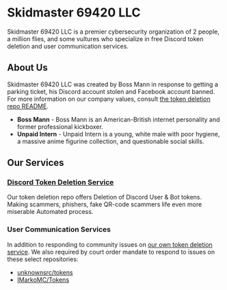 # Skidmaster 69420 LLC 

Skidmaster 69420 LLC is a premier cybersecurity organization of 2 people, a million flies, and some vultures who specialize in free Discord token deletion and user communication services. 

## About Us
Skidmaster 69420 LLC was created by Boss Mann in response to getting a parking ticket, his Discord account stolen and Facebook account banned. For more information on our company values, consult [the token deletion repo README](https://github.com/skidmaster69420/discord-tokens#readme).

* **Boss Mann** - Boss Mann is an American-British internet personality and former professional kickboxer. 
* **Unpaid Intern** - Unpaid Intern is a young, white male with poor hygiene, a massive anime figurine collection, and questionable social skills.

## Our Services
### [Discord Token Deletion Service](https://github.com/skidmaster69420/discord-tokens)
Our token deletion repo offers Deletion of Discord User & Bot tokens. Making scammers, phishers, fake QR-code scammers life even more miserable Automated process.

### User Communication Services
In addition to responding to community issues on [our own token deletion service](https://github.com/skidmaster69420/discord-tokens/issues?q=commenter%3Askidmaster69420). We also required by court order mandate to respond to issues on these select repositories:

* [unknownsrc/tokens](https://github.com/unknownsrc/tokens/issues?q=commenter%3Askidmaster69420)
* [IMarkoMC/Tokens](https://github.com/IMarkoMC/Tokens/issues?q=commenter%3Askidmaster69420)
